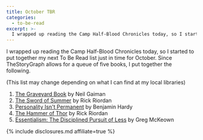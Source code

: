 ```yaml
---
title: October TBR
categories:
  - to-be-read
excerpt: >-
  I wrapped up reading the Camp Half-Blood Chronicles today, so I started to put together my next To Be Read list just in time for October.
---
```


I wrapped up reading the Camp Half-Blood Chronicles today, so I started to put together my next To Be Read
list just in time for October. Since TheStoryGraph allows for a queue of five books, I put together the following.

(This list may change depending on what I can find at my local libraries)

1. [The Graveyard Book](https://amzn.to/3obhEn5) by Neil Gaiman
1. [The Sword of Summer](https://amzn.to/2ZrSqGL) by Rick Riordan
1. [Personality Isn't Permanent](https://amzn.to/3kMi6q3) by Benjamin Hardy
1. [The Hammer of Thor](https://amzn.to/39Ip9JP) by Rick Riordan
1. [Essentialism: The Disciplined Pursuit of Less](https://amzn.to/3EWBuZi) by Greg McKeown

{% include disclosures.md affiliate=true %}